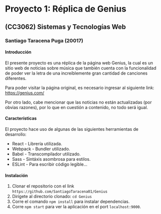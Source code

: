 # Proyecto 1: Réplica de Genius
## (CC3062) Sistemas y Tecnologías Web
### Santiago Taracena Puga (20017)

#### Introducción

El presente proyecto es una réplica de la página web Genius, la cual es un sitio web de noticias sobre
música que también cuenta con la funcionalidad de poder ver la letra de una increíblemente gran cantidad
de canciones diferentes.

Para poder visitar la página original, es necesario ingresar al siguiente link: https://genius.com/

Por otro lado, cabe mencionar que las noticias no están actualizadas (por obvias razones), por lo que en
cuestión a contenido, no todo será igual.

#### Características

El proyecto hace uso de algunas de las siguientes herramientas de desarrollo:
- React - Librería utilizada.
- Webpack - Bundler utilizado.
- Babel - Transcompilador utilizado.
- Sass - Sintáxis asombrosa para estilos.
- ESLint - Para escribir código legible...

#### Instalación

1. Clonar el repositorio con el link `https://github.com/SantiagoTaracena01/Genius`
2. Dirígete al directorio clonado: `cd Genius`
3. Corre el comando `npm install` para instalar dependencias.
4. Corre `npm start` para ver la aplicación en el port `localhost:9000`.
